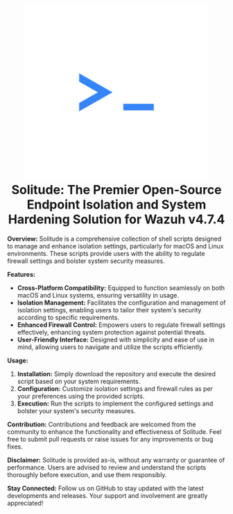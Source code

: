 <h1 align="center">
<br>
<img src=../assets/web-shell-circle.png height="400" >
<br>
<strong>Solitude: The Premier Open-Source Endpoint Isolation and System Hardening Solution for Wazuh v4.7.4</strong>
</h1>

**Overview:**
Solitude is a comprehensive collection of shell scripts designed to manage and enhance isolation settings, particularly for macOS and Linux environments. These scripts provide users with the ability to regulate firewall settings and bolster system security measures.

**Features:**

- **Cross-Platform Compatibility:** Equipped to function seamlessly on both macOS and Linux systems, ensuring versatility in usage.
- **Isolation Management:** Facilitates the configuration and management of isolation settings, enabling users to tailor their system's security according to specific requirements.
- **Enhanced Firewall Control:** Empowers users to regulate firewall settings effectively, enhancing system protection against potential threats.
- **User-Friendly Interface:** Designed with simplicity and ease of use in mind, allowing users to navigate and utilize the scripts efficiently.

**Usage:**

1. **Installation:** Simply download the repository and execute the desired script based on your system requirements.
2. **Configuration:** Customize isolation settings and firewall rules as per your preferences using the provided scripts.
3. **Execution:** Run the scripts to implement the configured settings and bolster your system's security measures.

**Contribution:**
Contributions and feedback are welcomed from the community to enhance the functionality and effectiveness of Solitude. Feel free to submit pull requests or raise issues for any improvements or bug fixes.

**Disclaimer:**
Solitude is provided as-is, without any warranty or guarantee of performance. Users are advised to review and understand the scripts thoroughly before execution, and use them responsibly.

**Stay Connected:**
Follow us on GitHub to stay updated with the latest developments and releases. Your support and involvement are greatly appreciated!
